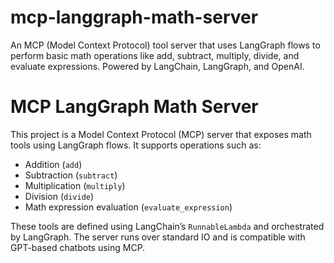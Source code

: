 # mcp-langgraph-math-server
An MCP (Model Context Protocol) tool server that uses LangGraph flows to perform basic math operations like add, subtract, multiply, divide, and evaluate expressions. Powered by LangChain, LangGraph, and OpenAI.

# MCP LangGraph Math Server

This project is a Model Context Protocol (MCP) server that exposes math tools using LangGraph flows. It supports operations such as:

- Addition (`add`)
- Subtraction (`subtract`)
- Multiplication (`multiply`)
- Division (`divide`)
- Math expression evaluation (`evaluate_expression`)

These tools are defined using LangChain’s `RunnableLambda` and orchestrated by LangGraph. The server runs over standard IO and is compatible with GPT-based chatbots using MCP.
